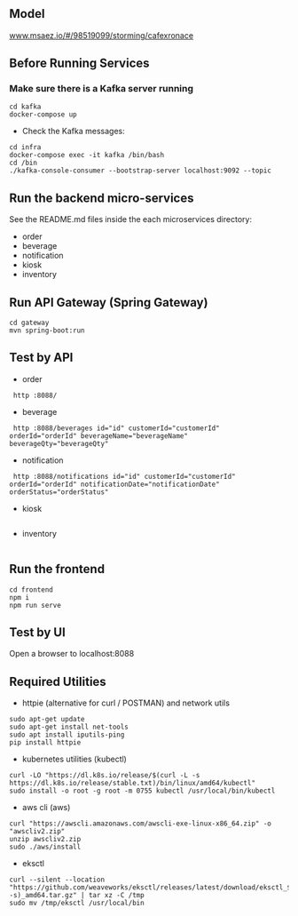 # 

## Model
www.msaez.io/#/98519099/storming/cafexronace

## Before Running Services
### Make sure there is a Kafka server running
```
cd kafka
docker-compose up
```
- Check the Kafka messages:
```
cd infra
docker-compose exec -it kafka /bin/bash
cd /bin
./kafka-console-consumer --bootstrap-server localhost:9092 --topic
```

## Run the backend micro-services
See the README.md files inside the each microservices directory:

- order
- beverage
- notification
- kiosk
- inventory


## Run API Gateway (Spring Gateway)
```
cd gateway
mvn spring-boot:run
```

## Test by API
- order
```
 http :8088/ 
```
- beverage
```
 http :8088/beverages id="id" customerId="customerId" orderId="orderId" beverageName="beverageName" beverageQty="beverageQty" 
```
- notification
```
 http :8088/notifications id="id" customerId="customerId" orderId="orderId" notificationDate="notificationDate" orderStatus="orderStatus" 
```
- kiosk
```
```
- inventory
```
```


## Run the frontend
```
cd frontend
npm i
npm run serve
```

## Test by UI
Open a browser to localhost:8088

## Required Utilities

- httpie (alternative for curl / POSTMAN) and network utils
```
sudo apt-get update
sudo apt-get install net-tools
sudo apt install iputils-ping
pip install httpie
```

- kubernetes utilities (kubectl)
```
curl -LO "https://dl.k8s.io/release/$(curl -L -s https://dl.k8s.io/release/stable.txt)/bin/linux/amd64/kubectl"
sudo install -o root -g root -m 0755 kubectl /usr/local/bin/kubectl
```

- aws cli (aws)
```
curl "https://awscli.amazonaws.com/awscli-exe-linux-x86_64.zip" -o "awscliv2.zip"
unzip awscliv2.zip
sudo ./aws/install
```

- eksctl 
```
curl --silent --location "https://github.com/weaveworks/eksctl/releases/latest/download/eksctl_$(uname -s)_amd64.tar.gz" | tar xz -C /tmp
sudo mv /tmp/eksctl /usr/local/bin
```

